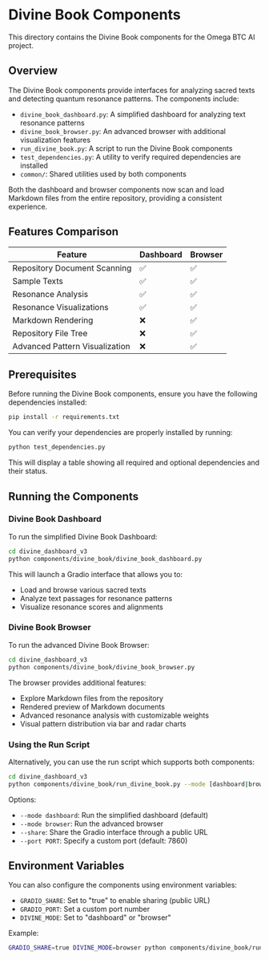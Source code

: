 # Divine Book Components

This directory contains the Divine Book components for the Omega BTC AI project.

## Overview

The Divine Book components provide interfaces for analyzing sacred texts and detecting quantum resonance patterns. The components include:

- `divine_book_dashboard.py`: A simplified dashboard for analyzing text resonance patterns
- `divine_book_browser.py`: An advanced browser with additional visualization features
- `run_divine_book.py`: A script to run the Divine Book components
- `test_dependencies.py`: A utility to verify required dependencies are installed
- `common/`: Shared utilities used by both components

Both the dashboard and browser components now scan and load Markdown files from the entire repository, providing a consistent experience.

## Features Comparison

| Feature | Dashboard | Browser |
|---------|-----------|---------|
| Repository Document Scanning | ✅ | ✅ |
| Sample Texts | ✅ | ✅ |
| Resonance Analysis | ✅ | ✅ |
| Resonance Visualizations | ✅ | ✅ |
| Markdown Rendering | ❌ | ✅ |
| Repository File Tree | ❌ | ✅ |
| Advanced Pattern Visualization | ❌ | ✅ |

## Prerequisites

Before running the Divine Book components, ensure you have the following dependencies installed:

```bash
pip install -r requirements.txt
```

You can verify your dependencies are properly installed by running:

```bash
python test_dependencies.py
```

This will display a table showing all required and optional dependencies and their status.

## Running the Components

### Divine Book Dashboard

To run the simplified Divine Book Dashboard:

```bash
cd divine_dashboard_v3
python components/divine_book/divine_book_dashboard.py
```

This will launch a Gradio interface that allows you to:

- Load and browse various sacred texts
- Analyze text passages for resonance patterns
- Visualize resonance scores and alignments

### Divine Book Browser

To run the advanced Divine Book Browser:

```bash
cd divine_dashboard_v3
python components/divine_book/divine_book_browser.py
```

The browser provides additional features:

- Explore Markdown files from the repository
- Rendered preview of Markdown documents
- Advanced resonance analysis with customizable weights
- Visual pattern distribution via bar and radar charts

### Using the Run Script

Alternatively, you can use the run script which supports both components:

```bash
cd divine_dashboard_v3
python components/divine_book/run_divine_book.py --mode [dashboard|browser]
```

Options:

- `--mode dashboard`: Run the simplified dashboard (default)
- `--mode browser`: Run the advanced browser
- `--share`: Share the Gradio interface through a public URL
- `--port PORT`: Specify a custom port (default: 7860)

## Environment Variables

You can also configure the components using environment variables:

- `GRADIO_SHARE`: Set to "true" to enable sharing (public URL)
- `GRADIO_PORT`: Set a custom port number
- `DIVINE_MODE`: Set to "dashboard" or "browser"

Example:

```bash
GRADIO_SHARE=true DIVINE_MODE=browser python components/divine_book/run_divine_book.py
